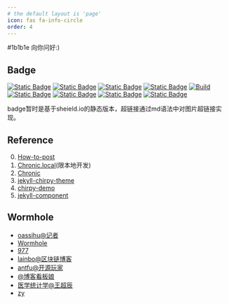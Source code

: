 ```yaml
---
# the default layout is 'page'
icon: fas fa-info-circle
order: 4
---
```

<p style="color: #1b1b1e;">#1b1b1e 向你问好:)</p>


## <i class="fa-solid fa-toggle-off"></i>Badge
[![Static Badge](https://img.shields.io/badge/Badges-Static-55acee?style=flat&logo=shieldsdotio&logoSize=auto)](https://shields.io/badges)
[![Static Badge](https://img.shields.io/badge/simpleicons-icon-55acee?logo=simpleicons&logoSize=auto)](https://simpleicons.org/?q=shields)
[![Static Badge](https://img.shields.io/badge/chirpy--starter-template-%23181717?logo=github&logoColor=%23181717&logoSize=auto)](https://github.com/cotes2020/chirpy-starter)
[![Static Badge](https://img.shields.io/badge/Music-Next--to--you-%23FF0000?logo=applemusic&logoColor=%23FF0000)](https://www.youtube.com/watch?v=ejbazkKQhRk&list=OLAK5uy_kc8kMkDamS76dG6JZnKTSGwqqoWwjUaIw&index=11)
[![Build](https://github.com/nsgih/nsgih.github.io/actions/workflows/pages-deploy.yml/badge.svg)](#)
[![Static Badge](https://img.shields.io/badge/chatgpt-nagi.co-55acee?logo=openai&logoColor=%23412991)](https://chatgpt.com/)
[![Static Badge](https://img.shields.io/badge/zlib-nagi.co-55acee?logo=librarything&logoColor=%23251A15)](https://1lib.sk/)
[![Static Badge](https://img.shields.io/badge/FrontAwesome-icon-55acee?logo=fontawesome&logoColor=%23538DD7)](https://fontawesome.com/search)
[![Static Badge](https://img.shields.io/badge/Favicon-fav--icon-55acee?logo=starbucks&logoColor=%23006241)](https://realfavicongenerator.net/)

badge暂时是基于sheield.io的静态版本，超链接通过md语法中对图片超链接实现。

## <i class="fa-solid fa-toggle-off">  </i>Reference
0. [How-to-post](http://localhost:4000/posts/write-a-new-post/)
1. [Chronic.local](http://localhost:4000/)(限本地开发)
2. [Chronic](https://nsgih.github.io/)  
3. [jekyll-chirpy-theme](https://github.com/cotes2020/jekyll-theme-chirpy)
4. [chirpy-demo](https://chirpy.cotes.page/)
5. [jekyll-component](https://github.com/jekyll/jekyll-compose)

## <i class="fa-solid fa-toggle-on">  </i>Wormhole
- [oassihu@记者](https://matters.town/@oasishu)
- [Wormhole](https://wormhole.app/)
- [977](https://rin977.com/)
- [lainbo@区块链博客](https://lainbo.dev/)
- [antfu@开源玩家](https://antfu.me/)
- [@博客看板娘](https://gardencavy.site/course/blog/blog03/)
- [医学统计学@王超辰](https://wangcc.me/LSHTMlearningnote/)
- [zy](https://yangzhang.site/)


